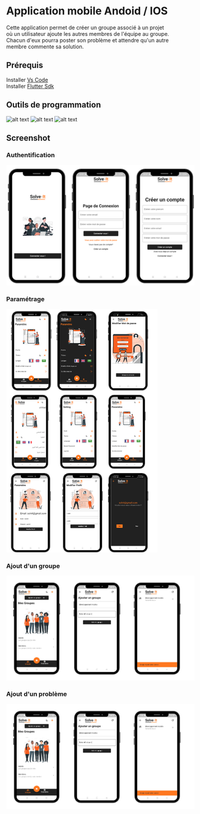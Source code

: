 
# Application mobile Andoid / IOS

Cette application permet de créer un groupe associé à un projet \
où un utilisateur ajoute les autres membres de l'équipe au groupe.\
Chacun d'eux pourra poster son problème et attendre qu'un autre \
membre commente sa solution.

## Prérequis
Installer [Vs Code](https://code.visualstudio.com/download) \
Installer [Flutter Sdk](https://docs.flutter.dev/get-started/install)

## Outils de programmation

![alt text](https://img.icons8.com/color/2x/flutter.png) 
![alt text](https://img.icons8.com/color/2x/dart.png)
![alt text](https://img.icons8.com/color/2x/firebase.png)

## Screenshot
### Authentification
![alt text](screen1.png)

### Paramétrage
![alt text](screen2.png)

### Ajout d'un groupe
![alt text](screen3.png)

### Ajout d'un problème
![alt text](screen3.png)